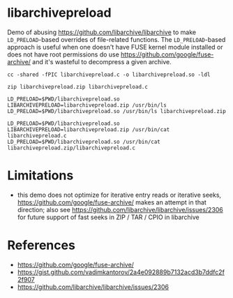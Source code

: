 # libarchivepreload
Demo of abusing https://github.com/libarchive/libarchive to make `LD_PRELOAD`-based overrides of file-related functions. The `LD_PRELOAD`-based approach is useful when one doesn't have FUSE kernel module installed or does not have root permissions do use https://github.com/google/fuse-archive/ and it's wasteful to decompress a given archive.

```shell
cc -shared -fPIC libarchivepreload.c -o libarchivepreload.so -ldl

zip libarchivepreload.zip libarchivepreload.c

LD_PRELOAD=$PWD/libarchivepreload.so LIBARCHIVEPRELOAD=libarchivepreload.zip /usr/bin/ls
LD_PRELOAD=$PWD/libarchivepreload.so /usr/bin/ls libarchivepreload.zip

LD_PRELOAD=$PWD/libarchivepreload.so LIBARCHIVEPRELOAD=libarchivepreload.zip /usr/bin/cat libarchivepreload.c
LD_PRELOAD=$PWD/libarchivepreload.so /usr/bin/cat libarchivepreload.zip/libarchivepreload.c
```

# Limitations
- this demo does not optimize for iterative entry reads or iterative seeks, https://github.com/google/fuse-archive/ makes an attempt in that direction; also see https://github.com/libarchive/libarchive/issues/2306 for future support of fast seeks in ZIP / TAR / CPIO in libarchive

# References
- https://github.com/google/fuse-archive/
- https://gist.github.com/vadimkantorov/2a4e092889b7132acd3b7ddfc2f2f907
- https://github.com/libarchive/libarchive/issues/2306
